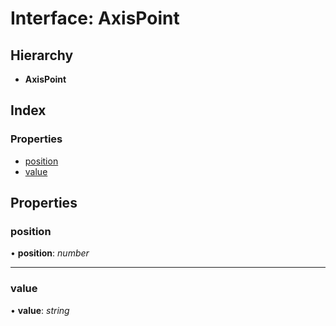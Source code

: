 # Interface: AxisPoint

## Hierarchy

* **AxisPoint**

## Index

### Properties

* [position](axispoint.md#position)
* [value](axispoint.md#value)

## Properties

###  position

• **position**: *number*

___

###  value

• **value**: *string*
